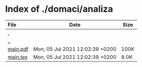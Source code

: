 # Index of ./domaci/analiza

File | Date | Size
:--- | --- | ---
[.](.) | |
[..](..) | |
[<span>main.pdf</span>](main.pdf) | Mon, 05 Jul 2021 12:02:39 +0200 | 100K
[<span>main.tex</span>](main.tex) | Mon, 05 Jul 2021 12:02:39 +0200 | 8.0K
